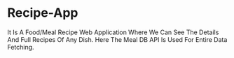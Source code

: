 # Recipe-App
It Is A Food/Meal Recipe Web Application Where We Can See The Details And Full Recipes Of Any Dish. Here The Meal DB API Is Used For Entire Data Fetching.
